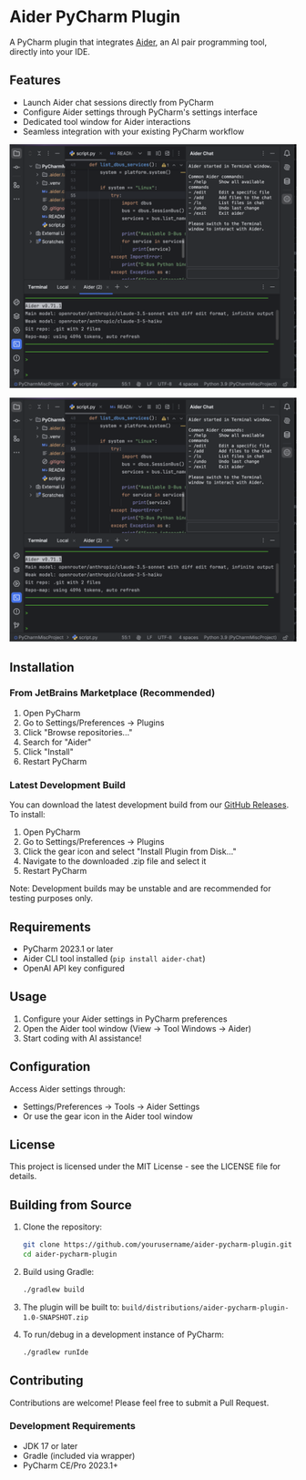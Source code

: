 # Aider PyCharm Plugin

A PyCharm plugin that integrates [Aider](https://aider.chat), an AI pair programming tool, directly into your IDE.

## Features

- Launch Aider chat sessions directly from PyCharm
- Configure Aider settings through PyCharm's settings interface
- Dedicated tool window for Aider interactions
- Seamless integration with your existing PyCharm workflow

![Aider PyCharm Plugin Interface](docs/images/s1.png)


![Aider PyCharm Settings](docs/images/s2.png)

## Installation

### From JetBrains Marketplace (Recommended)
1. Open PyCharm
2. Go to Settings/Preferences → Plugins
3. Click "Browse repositories..."
4. Search for "Aider"
5. Click "Install"
6. Restart PyCharm

### Latest Development Build
You can download the latest development build from our [GitHub Releases](https://github.com/vadika/aider-pycharm-plugin/releases/tag/latest).
To install:
1. Open PyCharm
2. Go to Settings/Preferences → Plugins
3. Click the gear icon and select "Install Plugin from Disk..."
4. Navigate to the downloaded .zip file and select it
5. Restart PyCharm

Note: Development builds may be unstable and are recommended for testing purposes only.

## Requirements

- PyCharm 2023.1 or later
- Aider CLI tool installed (`pip install aider-chat`)
- OpenAI API key configured

## Usage

1. Configure your Aider settings in PyCharm preferences
2. Open the Aider tool window (View → Tool Windows → Aider)
3. Start coding with AI assistance!

## Configuration

Access Aider settings through:
- Settings/Preferences → Tools → Aider Settings
- Or use the gear icon in the Aider tool window

## License

This project is licensed under the MIT License - see the LICENSE file for details.

## Building from Source

1. Clone the repository:
   ```bash
   git clone https://github.com/yourusername/aider-pycharm-plugin.git
   cd aider-pycharm-plugin
   ```

2. Build using Gradle:
   ```bash
   ./gradlew build
   ```

3. The plugin will be built to:
   `build/distributions/aider-pycharm-plugin-1.0-SNAPSHOT.zip`

4. To run/debug in a development instance of PyCharm:
   ```bash
   ./gradlew runIde
   ```

## Contributing

Contributions are welcome! Please feel free to submit a Pull Request.

### Development Requirements
- JDK 17 or later
- Gradle (included via wrapper)
- PyCharm CE/Pro 2023.1+
